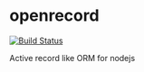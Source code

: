 openrecord
==========

[![Build Status](https://travis-ci.org/PhilWaldmann/openrecord.png)](https://travis-ci.org/PhilWaldmann/openrecord)

Active record like ORM for nodejs
